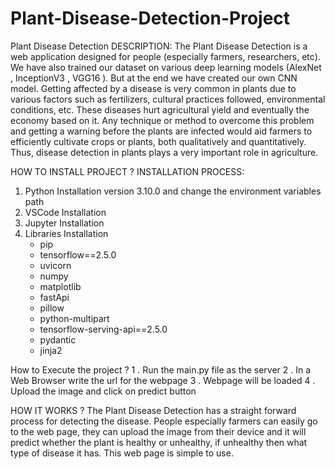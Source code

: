 # Plant-Disease-Detection-Project
Plant Disease Detection
DESCRIPTION:
The Plant Disease Detection is a web application designed for people (especially farmers, researchers, etc). We have also trained our dataset on various deep learning models (AlexNet , InceptionV3 , VGG16 ). But at the end we have created our own CNN model. Getting affected by a disease is very common in plants due to various factors such as fertilizers, cultural practices followed, environmental conditions, etc. These diseases hurt agricultural yield and eventually the economy based on it. 
Any technique or method to overcome this problem and getting a warning before the plants are infected would aid farmers to efficiently cultivate crops or plants, both qualitatively and quantitatively. Thus, disease detection in plants plays a very important role in agriculture.

HOW TO INSTALL PROJECT ?
INSTALLATION PROCESS:
1. Python Installation version 3.10.0 and change the environment variables path
2. VSCode Installation
3. Jupyter Installation 
4. Libraries Installation
    - pip
    - tensorflow==2.5.0
    - uvicorn
    - numpy
    - matplotlib
    - fastApi
    - pillow
    - python-multipart
    - tensorflow-serving-api==2.5.0
    - pydantic
    - jinja2 

How to Execute the project ?
1 . Run the main.py file as the server
2 . In a Web Browser write the url for the webpage
3 . Webpage will be loaded
4 . Upload the image and click on predict button

HOW IT WORKS ?
The Plant Disease Detection has a straight forward process for detecting the disease. People especially farmers can easily go to the web page, they can upload the image from their device and it will predict whether the plant is healthy or unhealthy, if unhealthy then what type of disease it has. This web page is simple to use.

